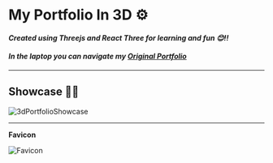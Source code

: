 # My Portfolio In 3D ⚙️

#### *Created using Threejs and React Three for learning and fun 😊!!*
#### *In the laptop you can navigate my [Original Portfolio](https://ayannagori.vercel.app)*
---
## Showcase 👀😍
![3dPortfolioShowcase](https://github.com/user-attachments/assets/19851bc2-5bb2-4f1a-a386-e6d430b1f8ba)

---


**Favicon**

![Favicon](https://github.com/user-attachments/assets/82d94cce-1922-4cca-8e0b-2379726fb18f)
